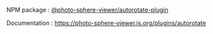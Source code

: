 NPM package : [@photo-sphere-viewer/autorotate-plugin](https://www.npmjs.com/package/@photo-sphere-viewer/autorotate-plugin)

Documentation : https://photo-sphere-viewer.js.org/plugins/autorotate
